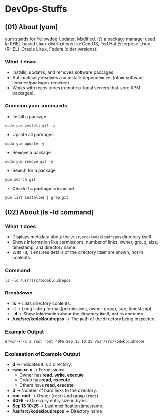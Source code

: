 # DevOps-Stuffs
## (01) About [yum]
yum stands for Yellowdog Updater, Modified. It’s a package manager used in RHEL-based Linux distributions like CentOS, Red Hat Enterprise Linux (RHEL), Oracle Linux, Fedora (older versions).

### What it does
* Installs, updates, and removes software packages.
* Automatically resolves and installs dependencies (other software libraries/packages required).
* Works with repositories (remote or local servers that store RPM packages).

### Common yum commands
* Install a package
```
sudo yum install git -y
```
* Update all packages
```
sudo yum update -y
```
* Remove a package
```
sudo yum remove git -y
```
* Search for a package
```
yum search git
```
* Check if a package is installed
```
yum list installed | grep git
```

## (02) About [ls -ld command]

### What it does
* Displays metadata about the `/usr/src/kodekloudrepos` directory itself.  
* Shows information like permissions, number of links, owner, group, size, timestamp, and directory name.  
* With `-d`, it ensures details of the directory itself are shown, not its contents.  

### Command
```
ls -ld /usr/src/kodekloudrepos
```

### Breakdown
* **ls** → Lists directory contents.  
* **-l** → Long listing format (permissions, owner, group, size, timestamp).  
* **-d** → Show information about the directory itself, not its contents.  
* **/usr/src/kodekloudrepos** → The path of the directory being inspected.  

### Example Output
```
drwxr-xr-x 3 root root 4096 Sep 13 10:25 /usr/src/kodekloudrepos
```

### Explanation of Example Output
* **d** → Indicates it is a directory.  
* **rwxr-xr-x** → Permissions:  
  * Owner has **read, write, execute**  
  * Group has **read, execute**  
  * Others have **read, execute**  
* **3** → Number of hard links to the directory.  
* **root root** → Owner (`root`) and group (`root`).  
* **4096** → Directory entry size in bytes.  
* **Sep 13 10:25** → Last modification timestamp.  
* **/usr/src/kodekloudrepos** → Directory name.  
